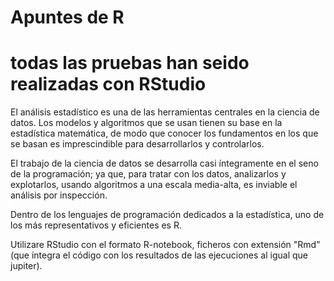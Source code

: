 # Apuntes de R
# todas las pruebas han seido realizadas con RStudio

El análisis estadístico es una de las herramientas centrales en la ciencia de datos. Los modelos y algoritmos que se usan tienen su base en la estadística matemática, de modo que conocer los fundamentos en los que se basan es imprescindible para desarrollarlos y controlarlos.

El trabajo de la ciencia de datos se desarrolla casi íntegramente en el seno de la programación; ya que, para tratar con los datos, analizarlos y explotarlos, usando algoritmos a una escala media-alta, es inviable el análisis por inspección.

Dentro de los lenguajes de programación dedicados a la estadística, uno de los más representativos y eficientes es R.

Utilizare RStudio con el formato R-notebook, ficheros con extensión "Rmd" (que integra el código con los resultados de las ejecuciones al igual que jupiter).


